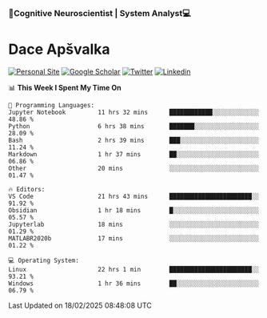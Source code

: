 ### 🧠Cognitive Neuroscientist | System Analyst💻
# Dace Apšvalka

[![Personal Site](https://img.shields.io/badge/website-teal?style=for-the-badge&logo=About.me&logoColor=white)](https://dcdace.net/)
[![Google Scholar](https://img.shields.io/badge/Scholar-yellow?style=for-the-badge&logo=googlescholar&logoColor=ffffff)](https://scholar.google.com/citations?hl=en&user=W8q0HBkAAAAJ&view_op=list_works&sortby=pubdate)
[![Twitter](https://img.shields.io/badge/Twitter-1DA1F2?logo=twitter&logoColor=white&style=for-the-badge)](https://twitter.com/dcdace)
[![Linkedin](https://img.shields.io/badge/linkedin-0077B5?logo=linkedin&logoColor=white&style=for-the-badge)](https://www.linkedin.com/in/dace-apsvalka/)

<!--
[![Dace's wakatime stats](https://github-readme-stats.vercel.app/api/wakatime?username=dcdace&theme=react&layout=compact&custom_title=Coding+past+7+days&v=2)](https://github.com/dcdace/dcdace)


[![github](https://img.shields.io/github/followers/dcdace?logo=github&style=plastic)](https://github.com/dcdace?tab=followers "GitHub followers")
[![wakatime](https://wakatime.com/badge/user/6e7556d3-b1db-4eef-a7e8-9bad735fc27e.svg?style=plastic?v=2)](https://wakatime.com/@6e7556d3-b1db-4eef-a7e8-9bad735fc27e "Total time coded since Feb 28 2022")

[![twitter](https://img.shields.io/twitter/follow/dcdace?label=followers&logo=twitter&color=%23007ec6&style=plastic)](https://twitter.com/dcdace "Twitter followers")

[![Dace's languages](https://github-readme-stats-one-nu-13.vercel.app/api/top-langs/?username=dcdace&langs_count=10&theme=nord&layout=compact)](https://github.com/anuraghazra/github-readme-stats) 
[![Dace's GitHub stats](https://github-readme-stats-one-nu-13.vercel.app/api?username=dcdace&theme=dracula&hide=prs,issues&count_private=true&show_icons=true&hide_rank=true&include_all_commits=true&hide_title=false&custom_title=GitHub+Stats)](https://github.com/anuraghazra/github-readme-stats)
-->

<!--START_SECTION:waka-->
📊 **This Week I Spent My Time On** 

```text
💬 Programming Languages: 
Jupyter Notebook         11 hrs 32 mins      ████████████░░░░░░░░░░░░░   48.86 % 
Python                   6 hrs 38 mins       ███████░░░░░░░░░░░░░░░░░░   28.09 % 
Bash                     2 hrs 39 mins       ███░░░░░░░░░░░░░░░░░░░░░░   11.24 % 
Markdown                 1 hr 37 mins        ██░░░░░░░░░░░░░░░░░░░░░░░   06.86 % 
Other                    20 mins             ░░░░░░░░░░░░░░░░░░░░░░░░░   01.47 % 

🔥 Editors: 
VS Code                  21 hrs 43 mins      ███████████████████████░░   91.92 % 
Obsidian                 1 hr 18 mins        █░░░░░░░░░░░░░░░░░░░░░░░░   05.57 % 
Jupyterlab               18 mins             ░░░░░░░░░░░░░░░░░░░░░░░░░   01.29 % 
MATLABR2020b             17 mins             ░░░░░░░░░░░░░░░░░░░░░░░░░   01.22 % 

💻 Operating System: 
Linux                    22 hrs 1 min        ███████████████████████░░   93.21 % 
Windows                  1 hr 36 mins        ██░░░░░░░░░░░░░░░░░░░░░░░   06.79 % 
```


 Last Updated on 18/02/2025 08:48:08 UTC
<!--END_SECTION:waka-->

